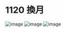 # 1120 換月
![image](https://github.com/user-attachments/assets/499c7190-313c-4c56-9641-ad308a591a81)
![image](https://github.com/user-attachments/assets/6494f0d2-952c-4d8e-9db0-1f8a26587029)
![image](https://github.com/user-attachments/assets/ab2bd401-2886-48eb-bc87-935fe4494477)
